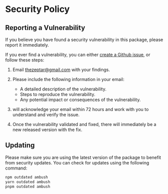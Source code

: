 # Security Policy
<!-- ## Supported Versions

This security policy applies to the following version of the package:

- Unreleased
- Unreleased -->

## Reporting a Vulnerability

If you believe you have found a security vulnerability in this package, please report it immediately.

If you ever find a vulnerability, you can either [create a Github issue](https://github.com/ambush/ambush/issues), or follow these steps:

1. Email [thezeptar@gmail.com](mailto:thezeptar@gmail.com) with your findings.

2. Please include the following information in your email:
   - A detailed description of the vulnerability.
   - Steps to reproduce the vulnerability.
   - Any potential impact or consequences of the vulnerability.

3. will acknowledge your email within 72 hours and work with you to understand and verify the issue.

4. Once the vulnerability validated and fixed, there will immediately be a new released version with the fix.

## Updating

Please make sure you are using the latest version of the package to benefit from security updates. You can check for updates using the following command:

```sh
npm outdated ambush
yarn outdated ambush
pnpm outdated ambush
```
